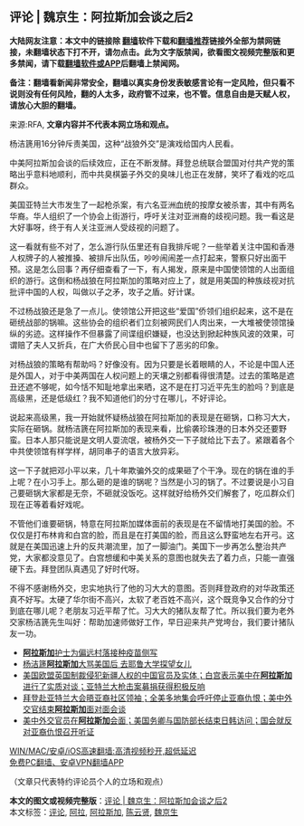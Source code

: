  <h2>评论 | 魏京生：阿拉斯加会谈之后2</h2> <p class="notice"><b>大陆网友注意：本文中的链接除 <a href="https://github.com/bannedbook/fanqiang" >翻墙</a>软件下载和<a href="https://github.com/killgcd/justmysocks/blob/master/README.md">翻墙推荐</a>链接外全部为禁网链接，未翻墙状态下打不开，请勿点击。此为文字版禁闻，欲看图文视频完整版和更多禁闻，请下载<a href="https://github.com/bannedbook/fanqiang">翻墙软件或APP</a>后翻墙上禁闻网。</p><p>备注：翻墙看新闻非常安全，翻墙以真实身份发表敏感言论有一定风险，但只看不说则没有任何风险，翻的人太多，政府管不过来，也不管。信息自由是天赋人权，请放心大胆的翻墙。</b></p>  <div class="entry"> <p>来源:RFA, <strong>文章内容并不代表本网立场和观点。</strong></p> <p>&#26472;&#27905;&#31722;&#29992;16&#20998;&#38047;&#26021;&#36131;&#32654;&#22269;&#65292;&#36825;&#31181;&#8220;&#25112;&#29436;&#22806;&#20132;&#8221;&#26159;&#28436;&#25103;&#32473;&#22269;&#20869;&#20154;&#27665;&#30475;&#12290;             </p> <p>&#20013;&#32654;&#38463;&#25289;&#26031;&#21152;&#20250;&#35848;&#30340;&#21518;&#32493;&#25928;&#24212;&#65292;&#27491;&#22312;&#19981;&#26029;&#21457;&#37237;&#12290;&#25308;&#30331;&#24635;&#32479;&#32852;&#21512;&#30431;&#22269;&#23545;&#20184;&#20849;&#20135;&#20826;&#30340;&#31574;&#30053;&#20986;&#20046;&#24847;&#26009;&#22320;&#39034;&#21033;&#65292;&#32780;&#20013;&#20849;&#33261;&#26827;&#31699;&#23376;&#22806;&#20132;&#30340;&#33261;&#21619;&#20799;&#20063;&#27491;&#22312;&#21457;&#37237;&#65292;&#31505;&#22351;&#20102;&#30475;&#25103;&#30340;&#21507;&#29916;&#32676;&#20247;&#12290;</p>  <p>&#32654;&#22269;&#20122;&#29305;&#20848;&#22823;&#24066;&#21457;&#29983;&#20102;&#19968;&#36215;&#26538;&#26432;&#26696;&#65292;&#26377;&#20845;&#21517;&#20122;&#27954;&#34880;&#32479;&#30340;&#25353;&#25705;&#22899;&#34987;&#26432;&#23475;&#65292;&#20854;&#20013;&#26377;&#20004;&#21517;&#21326;&#35028;&#12290;&#21326;&#20154;&#32452;&#32455;&#20102;&#19968;&#20010;&#21327;&#20250;&#19978;&#34903;&#28216;&#34892;&#65292;&#21628;&#21505;&#20851;&#27880;&#23545;&#20122;&#27954;&#35028;&#30340;&#27495;&#35270;&#38382;&#39064;&#12290;&#25105;&#19968;&#30475;&#36825;&#26159;&#22823;&#22909;&#20107;&#21568;&#65292;&#32456;&#20110;&#26377;&#20154;&#20851;&#27880;&#20122;&#27954;&#20154;&#21463;&#27495;&#35270;&#30340;&#38382;&#39064;&#20102;&#12290;</p> <p>&#36825;&#19968;&#30475;&#23601;&#26377;&#20123;&#19981;&#23545;&#20102;&#65292;&#24590;&#20040;&#28216;&#34892;&#38431;&#20237;&#37324;&#36824;&#26377;&#33258;&#25105;&#25490;&#26021;&#21602;&#65311;&#19968;&#20123;&#20030;&#30528;&#20851;&#27880;&#20013;&#22269;&#21644;&#39321;&#28207;&#20154;&#26435;&#29260;&#23376;&#30340;&#20154;&#34987;&#25512;&#25633;&#12289;&#34987;&#25490;&#26021;&#20986;&#38431;&#20237;&#65292;&#21557;&#21557;&#38393;&#38393;&#24046;&#19968;&#28857;&#25171;&#36215;&#26469;&#65292;&#35686;&#23519;&#21482;&#22909;&#20986;&#38754;&#24178;&#39044;&#12290;&#36825;&#26159;&#24590;&#20040;&#22238;&#20107;&#65311;&#20877;&#20180;&#32454;&#26597;&#30475;&#20102;&#19968;&#19979;&#65292;&#26377;&#20154;&#25581;&#21457;&#65292;&#21407;&#26469;&#26159;&#20013;&#22269;&#20351;&#39046;&#39302;&#30340;&#20154;&#20986;&#38754;&#32452;&#32455;&#30340;&#28216;&#34892;&#12290;&#36825;&#20498;&#21644;&#26472;&#25112;&#29436;&#22312;&#38463;&#25289;&#26031;&#21152;&#30340;&#31574;&#30053;&#23545;&#24212;&#19978;&#20102;&#65292;&#23601;&#26159;&#29992;&#32654;&#22269;&#30340;&#31181;&#26063;&#27495;&#35270;&#23545;&#25239;&#25209;&#35780;&#20013;&#22269;&#30340;&#20154;&#26435;&#65292;&#21483;&#20570;&#20197;&#23376;&#20043;&#30683;&#65292;&#25915;&#23376;&#20043;&#30462;&#12290;&#22909;&#35745;&#35851;&#12290;</p> <p>&#19981;&#36807;&#26472;&#25112;&#29436;&#36824;&#26159;&#24613;&#20102;&#19968;&#28857;&#20799;&#12290;&#20351;&#39046;&#39302;&#20844;&#24320;&#25226;&#36825;&#20123;&#8220;&#29233;&#22269;&#8221;&#20392;&#39046;&#20204;&#32452;&#32455;&#36215;&#26469;&#65292;&#36825;&#19981;&#26159;&#22312;&#30776;&#32479;&#25112;&#37096;&#30340;&#38149;&#22043;&#12290;&#36825;&#20123;&#21327;&#20250;&#30340;&#32452;&#32455;&#32773;&#20204;&#31435;&#21051;&#34987;&#32593;&#27665;&#20204;&#20154;&#32905;&#20986;&#26469;&#65292;&#19968;&#22823;&#22534;&#34987;&#20351;&#39046;&#39302;&#25805;&#32437;&#30340;&#21155;&#36857;&#12290;&#36825;&#26679;&#25805;&#20316;&#19981;&#20294;&#26292;&#38706;&#20102;&#38388;&#35853;&#32452;&#32455;&#23244;&#30097;&#65292;&#20063;&#27809;&#36798;&#21040;&#25472;&#36215;&#31181;&#26063;&#39118;&#27874;&#30340;&#25928;&#26524;&#65292;&#21487;&#35859;&#36180;&#20102;&#22827;&#20154;&#21448;&#25240;&#20853;&#65292;&#22312;&#24191;&#22823;&#20392;&#27665;&#24515;&#30446;&#20013;&#20063;&#30041;&#19979;&#20102;&#24694;&#21155;&#30340;&#21360;&#35937;&#12290;</p>  <p>&#23545;&#26472;&#25112;&#29436;&#30340;&#31574;&#30053;&#26377;&#24110;&#21161;&#21527;&#65311;&#22909;&#20687;&#27809;&#26377;&#12290;&#22240;&#20026;&#21482;&#35201;&#26159;&#38271;&#30528;&#30524;&#30555;&#30340;&#20154;&#65292;&#19981;&#35770;&#26159;&#20013;&#22269;&#20154;&#36824;&#26159;&#22806;&#22269;&#20154;&#65292;&#23545;&#20110;&#20013;&#32654;&#20004;&#22269;&#22312;&#20154;&#26435;&#38382;&#39064;&#19978;&#30340;&#22825;&#22756;&#20043;&#21035;&#37117;&#30475;&#24471;&#24456;&#28165;&#26970;&#12290;&#36807;&#21435;&#30340;&#31574;&#30053;&#26159;&#36974;&#19985;&#36824;&#36974;&#19981;&#22815;&#21602;&#65292;&#22914;&#20170;&#24684;&#19981;&#30693;&#32827;&#22320;&#25343;&#20986;&#26469;&#26194;&#65292;&#36825;&#19981;&#26159;&#22312;&#25171;&#20064;&#36817;&#24179;&#20808;&#29983;&#30340;&#33080;&#21527;&#65311;&#21040;&#24213;&#26159;&#39640;&#32423;&#40657;&#65292;&#36824;&#26159;&#20302;&#32423;&#32418;&#65311;&#25105;&#19981;&#30693;&#36947;&#20182;&#20204;&#30340;&#20998;&#23544;&#22312;&#21738;&#20799;&#65292;&#19981;&#22909;&#35780;&#35770;&#12290;</p> <p>&#35828;&#36215;&#26469;&#39640;&#32423;&#40657;&#65292;&#25105;&#19968;&#24320;&#22987;&#23601;&#24576;&#30097;&#26472;&#25112;&#29436;&#22312;&#38463;&#25289;&#26031;&#21152;&#30340;&#34920;&#29616;&#26159;&#22312;&#30776;&#38149;&#65292;&#21475;&#31216;&#20064;&#22823;&#22823;&#65292;&#23454;&#38469;&#22312;&#30776;&#38149;&#12290;&#23601;&#26472;&#27905;&#31722;&#22312;&#38463;&#25289;&#26031;&#21152;&#30340;&#34920;&#29616;&#26469;&#30475;&#65292;&#27604;&#20599;&#34989;&#29645;&#29664;&#28207;&#30340;&#26085;&#26412;&#22806;&#20132;&#36824;&#35201;&#37326;&#34542;&#12290;&#26085;&#26412;&#20154;&#37027;&#21482;&#33021;&#35828;&#26159;&#25991;&#26126;&#20154;&#32781;&#27969;&#27667;&#65292;&#34987;&#26472;&#22806;&#20132;&#19968;&#19979;&#23376;&#23601;&#32473;&#27604;&#19979;&#21435;&#20102;&#12290;&#32039;&#36319;&#30528;&#21508;&#20010;&#20013;&#20849;&#20351;&#39046;&#39302;&#26377;&#26679;&#23398;&#26679;&#65292;&#32993;&#21516;&#20018;&#23376;&#30340;&#35821;&#35328;&#22823;&#25918;&#24322;&#24425;&#12290;</p> <p>&#36825;&#19968;&#19979;&#23376;&#23601;&#25226;&#37011;&#23567;&#24179;&#20197;&#26469;&#65292;&#20960;&#21313;&#24180;&#27450;&#39575;&#22806;&#20132;&#30340;&#25104;&#26524;&#30776;&#20102;&#20010;&#24178;&#20928;&#12290;&#29616;&#22312;&#30340;&#38149;&#22312;&#35841;&#30340;&#25163;&#19978;&#21602;&#65311;&#22312;&#23567;&#20064;&#25163;&#19978;&#12290;&#37027;&#20040;&#30776;&#30340;&#26159;&#35841;&#30340;&#38149;&#21602;&#65311;&#24403;&#28982;&#26159;&#23567;&#20064;&#30340;&#38149;&#20102;&#12290;&#19981;&#36807;&#35201;&#35828;&#26159;&#23567;&#20064;&#33258;&#24049;&#35201;&#30776;&#38149;&#22823;&#23478;&#37117;&#26159;&#26080;&#22856;&#65292;&#19981;&#30776;&#23601;&#27809;&#39277;&#21507;&#12290;&#36825;&#26679;&#23601;&#22909;&#32473;&#26472;&#22806;&#20132;&#20204;&#35299;&#22871;&#20102;&#65292;&#21507;&#29916;&#32676;&#20247;&#20204;&#29616;&#22312;&#27491;&#31561;&#30528;&#30475;&#22909;&#25103;&#21602;&#12290;</p>  <p>&#19981;&#31649;&#20182;&#20204;&#35841;&#35201;&#30776;&#38149;&#65292;&#29305;&#24847;&#22312;&#38463;&#25289;&#26031;&#21152;&#23186;&#20307;&#38754;&#21069;&#30340;&#34920;&#29616;&#26159;&#22312;&#19981;&#30041;&#24773;&#22320;&#25171;&#32654;&#22269;&#30340;&#33080;&#12290;&#19981;&#20165;&#20165;&#26159;&#25171;&#24067;&#26519;&#32943;&#21644;&#30333;&#23467;&#30340;&#33080;&#65292;&#32780;&#19988;&#26159;&#22312;&#25171;&#32654;&#22269;&#30340;&#33080;&#65292;&#32780;&#19988;&#36825;&#20040;&#37326;&#34542;&#22320;&#24038;&#21491;&#24320;&#24339;&#12290;&#36825;&#23601;&#26159;&#22312;&#32654;&#22269;&#36805;&#36895;&#19978;&#21319;&#30340;&#21453;&#20849;&#28526;&#27969;&#37324;&#65292;&#21152;&#20102;&#19968;&#33050;&#27833;&#38376;&#12290;&#32654;&#22269;&#19979;&#19968;&#27493;&#20877;&#24590;&#20040;&#25972;&#27835;&#20849;&#20135;&#20826;&#65292;&#22823;&#23478;&#37117;&#27809;&#24847;&#35265;&#20102;&#12290;&#30333;&#23467;&#24819;&#32531;&#21644;&#20013;&#32654;&#20851;&#31995;&#30340;&#24847;&#22270;&#20063;&#23601;&#22833;&#21435;&#20102;&#30528;&#21147;&#28857;&#65292;&#21482;&#33021;&#19968;&#30452;&#24378;&#30828;&#19979;&#21435;&#12290;&#25308;&#30331;&#22242;&#38431;&#30495;&#36935;&#35265;&#20102;&#22909;&#26102;&#20195;&#21568;&#12290;</p> <p>&#19981;&#24471;&#19981;&#24863;&#35874;&#26472;&#22806;&#20132;&#65292;&#24544;&#23454;&#22320;&#25191;&#34892;&#20102;&#20182;&#30340;&#20064;&#22823;&#22823;&#30340;&#24847;&#22270;&#12290;&#21542;&#21017;&#25308;&#30331;&#25919;&#24220;&#30340;&#23545;&#21326;&#25919;&#31574;&#36824;&#30495;&#19981;&#22909;&#20889;&#12290;&#22826;&#30828;&#20102;&#21326;&#23572;&#34903;&#19981;&#39640;&#20852;&#65292;&#22826;&#36719;&#20102;&#32769;&#30334;&#22995;&#19981;&#39640;&#20852;&#65292;&#36825;&#20010;&#26082;&#31454;&#20105;&#21448;&#21512;&#20316;&#30340;&#20998;&#23544;&#21040;&#24213;&#22312;&#21738;&#20799;&#21602;&#65311;&#32769;&#26379;&#21451;&#20064;&#36817;&#24179;&#24110;&#20102;&#24537;&#12290;&#20064;&#22823;&#22823;&#30340;&#29482;&#38431;&#21451;&#24110;&#20102;&#24537;&#12290;&#25152;&#20197;&#25105;&#20204;&#35201;&#20026;&#32769;&#22806;&#20132;&#23478;&#26472;&#27905;&#31722;&#20808;&#29983;&#21483;&#22909;&#65306;&#24110;&#21161;&#21152;&#36895;&#24072;&#20570;&#22909;&#24037;&#20316;&#65292;&#26089;&#26085;&#36814;&#26469;&#20849;&#20135;&#20826;&#22446;&#21488;&#65292;&#25105;&#20204;&#35201;&#35745;&#29482;&#38431;&#21451;&#19968;&#21151;&#12290;</p> <ul class='op-related-articles' title='相关阅读'> <li><a href='https://www.bannedbook.org/bnews/worldnews/usa/20210401/1517193.html' target='_blank'><b>阿拉斯加</b>护士为偏远村落接种疫苗侧写</a></li> <li><a href='https://www.bannedbook.org/bnews/comments/20210331/1516504.html' target='_blank'>杨洁篪<b>阿拉斯加</b>大骂美国后 去耶鲁大学探望女儿</a></li> <li><a href='https://www.bannedbook.org/bnews/worldnews/usa/20210329/1515217.html' target='_blank'>美国欧盟英国制裁侵犯新疆人权的中国官员及实体；白宫表示美中在<b>阿拉斯加</b>进行了实质对谈；亚特兰大枪击案募捐获得积极反响</a></li> <li><a href='https://www.bannedbook.org/bnews/worldnews/usa/20210329/1515216.html' target='_blank'>拜登赴亚特兰大会晤亚裔社区领袖；全美多地集会呼吁停止亚裔仇恨；美中外交官结束<b>阿拉斯加</b>面对面会谈</a></li> <li><a href='https://www.bannedbook.org/bnews/worldnews/usa/20210329/1515215.html' target='_blank'>美中外交官员在<b>阿拉斯加</b>会面；美国务卿与国防部长结束日韩访问；国会就反对亚裔仇恨召开听证</a></li> </ul> <p class="texttj"> <a href="https://github.com/bannedbook/fanqiang/wiki/V2ray%E6%9C%BA%E5%9C%BA" target="_blank">WIN/MAC/安卓/iOS高速翻墙:高清视频秒开,超低延迟</a><br/> <a href="https://github.com/bannedbook/fanqiang/wiki/%E7%A6%81%E9%97%BB%E7%BD%91%E5%AE%89%E5%8D%93%E7%BF%BB%E5%A2%99%E6%96%B0%E9%97%BBAPP" target="_blank">免费PC翻墙、安卓VPN翻墙APP</a></p> <p>&#65288;&#25991;&#31456;&#21482;&#20195;&#34920;&#29305;&#32422;&#35780;&#35770;&#21592;&#20010;&#20154;&#30340;&#31435;&#22330;&#21644;&#35266;&#28857;&#65289;</p><a name='sharetosocial'></a>       <div><b>本文的图文或视频完整版</b>：<a href='https://www.bannedbook.org/bnews/comments/20210401/1517589.html'>评论 | 魏京生：阿拉斯加会谈之后2</a></div>  </div><!--END ENTRY--> <div class="postfooter"> <div>本文标签：<a href="https://www.bannedbook.org/bnews/tag/%E8%AF%84%E8%AE%BA/" rel="tag">评论</a>, <a href="https://www.bannedbook.org/bnews/tag/%E9%98%BF%E6%8B%89/" rel="tag">阿拉</a>, <a href="https://www.bannedbook.org/bnews/tag/%e9%98%bf%e6%8b%89%e6%96%af%e5%8a%a0/" rel="tag">阿拉斯加</a>, <a href="https://www.bannedbook.org/bnews/tag/%e9%99%88%e4%ba%91%e8%b4%a4/" rel="tag">陈云贤</a>, <a href="https://www.bannedbook.org/bnews/tag/%e9%ad%8f%e4%ba%ac%e7%94%9f/" rel="tag">魏京生</a></div>  </div><!--END POSTFOOTER--> 